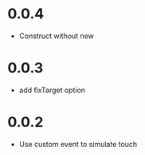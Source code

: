 # 0.0.4
* Construct without new

# 0.0.3
* add fixTarget option

# 0.0.2
* Use custom event to simulate touch
